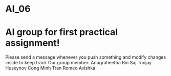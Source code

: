 # AI_06
# AI group for first practical assignment!
Please send a message whenever you push something and modify changes inside to keep track
Our group member:
Anugraheetha Bin Saj 
Tunjay Huseynov
Cong Minh Tran
Romeo
Avishka
